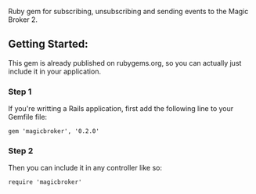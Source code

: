 
Ruby gem for subscribing, unsubscribing and sending events to the Magic Broker 2.

## Getting Started:

This gem is already published on rubygems.org, so you can actually just include it in your application. 

### Step 1

If you're writting a Rails application, first add the following line to your Gemfile file:

```
gem 'magicbroker', '0.2.0'
```

### Step 2

Then you can include it in any controller like so:
```
require 'magicbroker'
```

